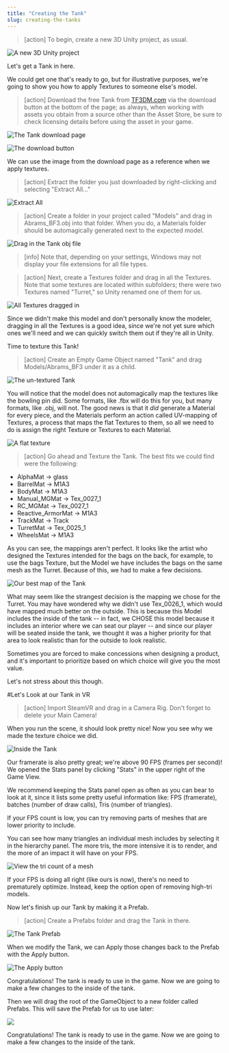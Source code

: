 ```yaml
---
title: "Creating the Tank"
slug: creating-the-tanks
---
```


>[action]
>To begin, create a new 3D Unity project, as usual.

![A new 3D Unity project](../media/Capture1.png)

Let's get a Tank in here.

We could get one that's ready to go, but for illustrative purposes, we're going to show you how to apply Textures to someone else's model.

>[action]
>Download the free Tank from [TF3DM.com](http://tf3dm.com/download-page.php?url=m1a2-abrams-with-interior-33521) via the download button at the bottom of the page; as always, when working with assets you obtain from a source other than the Asset Store, be sure to check licensing details before using the asset in your game.

![The Tank download page](../media/Capture2.png)

![The download button](../media/Capture3.png)

We can use the image from the download page as a reference when we apply textures.

>[action]
>Extract the folder you just downloaded by right-clicking and selecting "Extract All..."

![Extract All](../media/Capture4.png)

>[action]
>Create a folder in your project called "Models" and drag in Abrams_BF3.obj into that folder.  When you do, a Materials folder should be automagically generated next to the expected model.

![Drag in the Tank obj file](../media/Animation1.gif)

>[info]
>Note that, depending on your settings, Windows may not display your file extensions for all file types.

<!-- -->

>[action]
>Next, create a Textures folder and drag in all the Textures.  Note that some textures are located within subfolders; there were two Textures named "Turret," so Unity renamed one of them for us.

![All Textures dragged in](../media/Capture8.png)

Since we didn't make this model and don't personally know the modeler, dragging in all the Textures is a good idea, since we're not yet sure which ones we'll need and we can quickly switch them out if they're all in Unity.

Time to texture this Tank!

>[action]
>Create an Empty Game Object named "Tank" and drag Models/Abrams_BF3 under it as a child.

![The un-textured Tank](../media/Capture6.png)

You will notice that the model does not automagically map the textures like the bowling pin did.  Some formats, like .fbx will do this for you, but many formats, like .obj, will not. The good news is that it *did* generate a Material for every piece, and the Materials perform an action called UV-mapping of Textures, a process that maps the flat Textures to them, so all we need to do is assign the right Texture or Textures to each Material.

![A flat texture](../media/image46.png)

>[action]
>Go ahead and Texture the Tank.  The best fits we could find were the following:
- AlphaMat -> glass
- BarrelMat -> M1A3
- BodyMat -> M1A3
- Manual_MGMat -> Tex_0027_1
- RC_MGMat -> Tex_0027_1
- Reactive_ArmorMat -> M1A3
- TrackMat -> Track
- TurretMat -> Tex_0025_1
- WheelsMat -> M1A3

As you can see, the mappings aren't perfect. It looks like the artist who designed the Textures intended for the bags on the back, for example, to use the bags Texture, but the Model we have includes the bags on the same mesh as the Turret. Because of this, we had to make a few decisions.

![Our best map of the Tank](../media/Capture7.png)

What may seem like the strangest decision is the mapping we chose for the Turret. You may have wondered why we didn't use Tex_0026_1, which would have mapped much better on the outside.  This is because this Model includes the inside of the tank -- in fact, we CHOSE this model because it includes an interior where we can seat our player -- and since our player will be seated inside the tank, we thought it was a higher priority for that area to look realistic than for the outside to look realistic.

Sometimes you are forced to make concessions when designing a product, and it's important to prioritize based on which choice will give you the most value.

Let's not stress about this though.

#Let's Look at our Tank in VR

>[action]
>Import SteamVR and drag in a Camera Rig. Don't forget to delete your Main Camera!

When you run the scene, it should look pretty nice! Now you see why we made the texture choice we did.

![Inside the Tank](../media/Animation2.gif)

Our framerate is also pretty great; we're above 90 FPS (frames per second)! We opened the Stats panel by clicking "Stats" in the upper right of the Game View.

We recommend keeping the Stats panel open as often as you can bear to look at it, since it lists some pretty useful information like: FPS (framerate), batches (number of draw calls), Tris (number of triangles).

If your FPS count is low, you can try removing parts of meshes that are lower priority to include.

You can see how many triangles an individual mesh includes by selecting it in the hierarchy panel. The more tris, the more intensive it is to render, and the more of an impact it will have on your FPS.

![View the tri count of a mesh](../media/Capture10.png)

If your FPS is doing all right (like ours is now), there's no need to prematurely optimize. Instead, keep the option open of removing high-tri models.

Now let's finish up our Tank by making it a Prefab.

>[action]
>Create a Prefabs folder and drag the Tank in there.

![The Tank Prefab](../media/Capture11.png)

When we modify the Tank, we can Apply those changes back to the Prefab with the Apply button.

![The Apply button](../media/Capture12.png)

Congratulations! The tank is ready to use in the game. Now we are going to make a few changes to the inside of the tank.


Then we will drag the root of the GameObject to a new folder called
Prefabs. This will save the Prefab for us to use later:

![](../media/image32.png)

Congratulations! The tank is ready to use in the game. Now we are going
to make a few changes to the inside of the tank.

